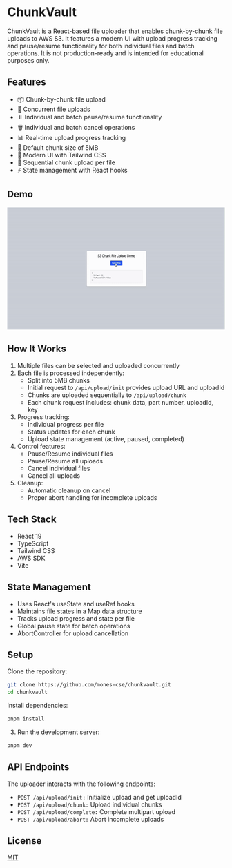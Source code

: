 # ChunkVault

ChunkVault is a React-based file uploader that enables chunk-by-chunk file uploads to AWS S3. It features a modern UI with upload progress tracking and pause/resume functionality for both individual files and batch operations. It is not production-ready and is intended for educational purposes only.

## Features

- 📦 Chunk-by-chunk file upload
- 🚀 Concurrent file uploads
- ⏸️ Individual and batch pause/resume functionality
- 🗑️ Individual and batch cancel operations
- 📊 Real-time upload progress tracking
- 🎯 Default chunk size of 5MB
- 🎨 Modern UI with Tailwind CSS
- 🔄 Sequential chunk upload per file
- ⚡ State management with React hooks

## Demo

![ChunkVault Demo](./demo.gif)

## How It Works

1. Multiple files can be selected and uploaded concurrently
2. Each file is processed independently:
   - Split into 5MB chunks
   - Initial request to `/api/upload/init` provides upload URL and uploadId
   - Chunks are uploaded sequentially to `/api/upload/chunk`
   - Each chunk request includes: chunk data, part number, uploadId, key
3. Progress tracking:
   - Individual progress per file
   - Status updates for each chunk
   - Upload state management (active, paused, completed)
4. Control features:
   - Pause/Resume individual files
   - Pause/Resume all uploads
   - Cancel individual files
   - Cancel all uploads
5. Cleanup:
   - Automatic cleanup on cancel
   - Proper abort handling for incomplete uploads

## Tech Stack

- React 19
- TypeScript
- Tailwind CSS
- AWS SDK
- Vite

## State Management

- Uses React's useState and useRef hooks
- Maintains file states in a Map data structure
- Tracks upload progress and state per file
- Global pause state for batch operations
- AbortController for upload cancellation

## Setup

Clone the repository:

```bash
git clone https://github.com/mones-cse/chunkvault.git
cd chunkvault
```

Install dependencies:

```bash
pnpm install
```

3. Run the development server:

```bash
pnpm dev
```

## API Endpoints

The uploader interacts with the following endpoints:

- `POST /api/upload/init:` Initialize upload and get uploadId
- `POST /api/upload/chunk:` Upload individual chunks
- `POST /api/upload/complete:` Complete multipart upload
- `POST /api/upload/abort:` Abort incomplete uploads

## License

[MIT](https://choosealicense.com/licenses/mit/)
